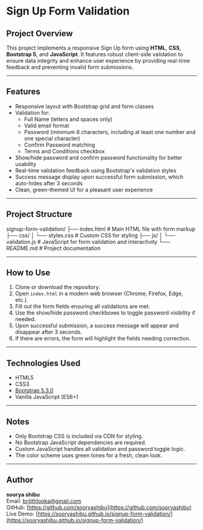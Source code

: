 # Sign Up Form Validation

## Project Overview

This project implements a responsive Sign Up form using **HTML**, **CSS**, **Bootstrap 5**, and **JavaScript**. It features robust client-side validation to ensure data integrity and enhance user experience by providing real-time feedback and preventing invalid form submissions.

---

## Features

- Responsive layout with Bootstrap grid and form classes  
- Validation for:  
  - Full Name (letters and spaces only)  
  - Valid email format  
  - Password (minimum 8 characters, including at least one number and one special character)  
  - Confirm Password matching  
  - Terms and Conditions checkbox  
- Show/hide password and confirm password functionality for better usability  
- Real-time validation feedback using Bootstrap's validation styles  
- Success message display upon successful form submission, which auto-hides after 3 seconds  
- Clean, green-themed UI for a pleasant user experience  

---

## Project Structure

signup-form-validation/
├── index.html # Main HTML file with form markup
├── css/
│ └── styles.css # Custom CSS for styling
├── js/
│ └── validation.js # JavaScript for form validation and interactivity
└── README.md # Project documentation

---

## How to Use

1. Clone or download the repository.  
2. Open `index.html` in a modern web browser (Chrome, Firefox, Edge, etc.).  
3. Fill out the form fields ensuring all validations are met.  
4. Use the show/hide password checkboxes to toggle password visibility if needed.  
5. Upon successful submission, a success message will appear and disappear after 3 seconds.  
6. If there are errors, the form will highlight the fields needing correction.  

---

## Technologies Used

- HTML5  
- CSS3  
- [Bootstrap 5.3.0](https://getbootstrap.com/)  
- Vanilla JavaScript (ES6+)  

---

## Notes

- Only Bootstrap CSS is included via CDN for styling.  
- No Bootstrap JavaScript dependencies are required.  
- Custom JavaScript handles all validation and password toggle logic.  
- The color scheme uses green tones for a fresh, clean look.  

---

## Author

**soorya shibu**  
Email: brijithlooka@gmail.com  
GitHub: [https://github.com/sooryashibu](https://github.com/sooryashibu)  
Live Demo: [https://sooryashibu.github.io/signup-form-validation/](https://sooryashibu.github.io/signup-form-validation/)
